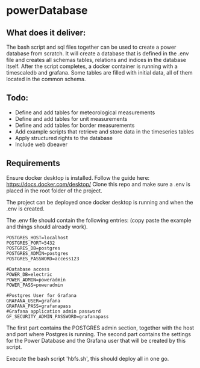 # powerDatabase

## 

## What does it deliver:
The bash script and sql files together can be used to create a power database from scratch. 
It will create a database that is defined in the .env file and creates all schemas tables, relations and indices in the database itself. After the script completes, a docker container is running with a timescaledb and grafana. Some tables are filled with initial data, all of them located in the common schema. 

## Todo: 
- Define and add tables for meteorological measurements
- Define and add tables for unit measurements
- Define and add tables for border measurements
- Add example scripts that retrieve and store data in the timeseries tables
- Apply structured rights to the database
- Include web dbeaver 

## Requirements
Ensure docker desktop is installed. Follow the guide here: https://docs.docker.com/desktop/
Clone this repo and make sure a .env is placed in the root folder of the project. 

The project can be deployed once docker desktop is running and when the .env is created. 

The .env file should contain the following entries: (copy paste the example and things should already work). 
```
POSTGRES_HOST=localhost
POSTGRES_PORT=5432
POSTGRES_DB=postgres
POSTGRES_ADMIN=postgres
POSTGRES_PASSWORD=access123

#Database access 
POWER_DB=electric
POWER_ADMIN=poweradmin
POWER_PASS=poweradmin

#Postgres User for Grafana
GRAFANA_USER=grafana
GRAFANA_PASS=grafanapass
#Grafana application admin password
GF_SECURITY_ADMIN_PASSWORD=grafanapass
```
The first part contains the POSTGRES admin section, together with the host and port where Postgres is running. The second part contains the settings for the Power Database and the Grafana user that will be created by this script. 

Execute the bash script 'hbfs.sh', this should deploy all in one go. 